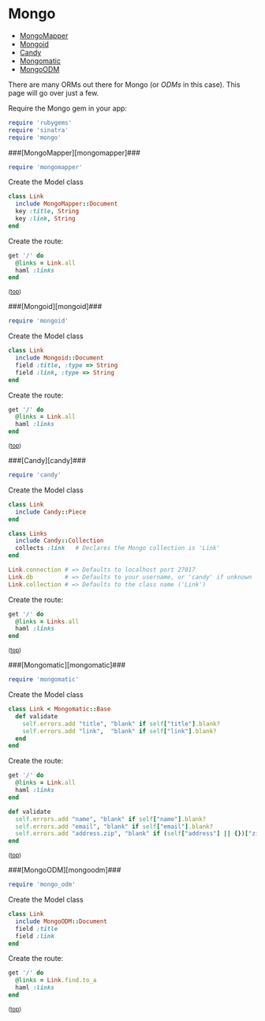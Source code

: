 # Mongo

- [MongoMapper](#mongomapper)
- [Mongoid](#mongoid)
- [Candy](#candy)
- [Mongomatic](#mongomatic)
- [MongoODM](#mongo_odm)

There are many ORMs out there for Mongo (or _ODMs_ in this case).
This page will go over just a few.

Require the Mongo gem in your app:

```ruby
require 'rubygems'
require 'sinatra'
require 'mongo'
```

<a name='mongomapper' />
###[MongoMapper][mongomapper]###

```ruby
require 'mongomapper'
```

Create the Model class

```ruby
class Link
  include MongoMapper::Document
  key :title, String
  key :link, String
end
```

Create the route:

```ruby
get '/' do
  @links = Link.all
  haml :links
end
```
<span style='font-size: smaller'>([top](#top))</span>

<a name='mongoid' />
###[Mongoid][mongoid]###

```ruby
require 'mongoid'
```

Create the Model class

```ruby
class Link
  include Mongoid::Document
  field :title, :type => String
  field :link, :type => String
end
```

Create the route:

```ruby
get '/' do
  @links = Link.all
  haml :links
end
```
<span style='font-size: smaller'>([top](#top))</span>

<a name='candy' />
###[Candy][candy]###

```ruby
require 'candy'
```

Create the Model class

```ruby
class Link
  include Candy::Piece
end

class Links
  include Candy::Collection
  collects :link   # Declares the Mongo collection is 'Link'
end

Link.connection # => Defaults to localhost port 27017
Link.db         # => Defaults to your username, or 'candy' if unknown
Link.collection # => Defaults to the class name ('Link')
```

Create the route:

```ruby
get '/' do
  @links = Links.all
  haml :links
end
```
<span style='font-size: smaller'>([top](#top))</span>

<a name='mongomatic' />
###[Mongomatic][mongomatic]###

```ruby
require 'mongomatic'
```

Create the Model class

```ruby
class Link < Mongomatic::Base
  def validate
    self.errors.add "title", "blank" if self["title"].blank?
    self.errors.add "link",  "blank" if self["link"].blank?
  end
end
```

Create the route:

```ruby
get '/' do
  @links = Link.all
  haml :links
end

def validate
  self.errors.add "name", "blank" if self["name"].blank?
  self.errors.add "email", "blank" if self["email"].blank?
  self.errors.add "address.zip", "blank" if (self["address"] || {})["zip"].blank?
end
```
<span style='font-size: smaller'>([top](#top))</span>

<a name='mongo_odm' />
###[MongoODM][mongoodm]###

```ruby
require 'mongo_odm'
```

Create the Model class

```ruby
class Link
  include MongoODM::Document
  field :title
  field :link
end
```

Create the route:

```ruby
get '/' do
  @links = Link.find.to_a
  haml :links
end
```
<span style='font-size: smaller'>([top](#top))</span>

[mongomapper]: http://mongomapper.com/
[mongoid]: http://mongoid.org/
[candy]: https://github.com/SFEley/candy
[mongomatic]: http://mongomatic.com/
[mongoodm]: https://github.com/carlosparamio/mongo_odm
